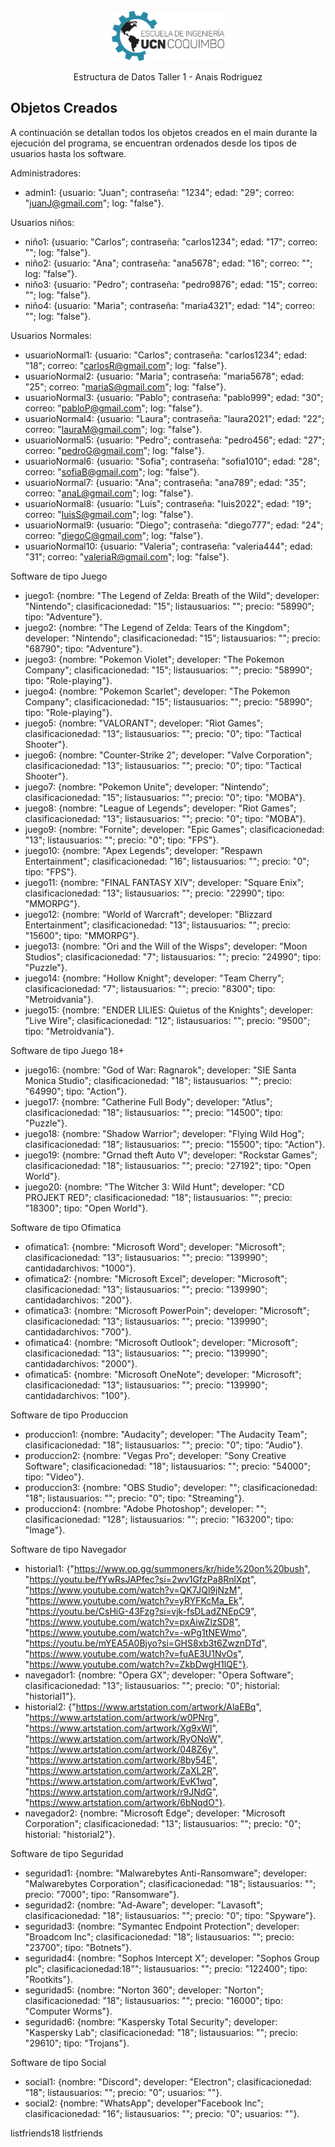 <!-- PROJECT LOGO -->
<br />
<div align="center">
    <img src="logo.png" alt="Logo" width="180" height="80">
    
  <p align="center">
    Estructura de Datos Taller 1 - Anais Rodriguez
  </p>
</div>

## Objetos Creados

A continuación se detallan todos los objetos creados en el main durante la ejecución del programa, se encuentran ordenados desde los tipos de usuarios hasta los software. 

Administradores:
* admin1: {usuario: "Juan"; contraseña: "1234"; edad: "29"; correo: "juanJ@gmail.com"; log: "false"}.

Usuarios niños:
* niño1: {usuario: "Carlos"; contraseña: "carlos1234"; edad: "17"; correo: ""; log: "false"}.
* niño2: {usuario: "Ana"; contraseña: "ana5678"; edad: "16"; correo: ""; log: "false"}.
* niño3: {usuario: "Pedro"; contraseña: "pedro9876"; edad: "15"; correo: ""; log: "false"}.
* niño4: {usuario: "Maria"; contraseña: "maria4321"; edad: "14"; correo: ""; log: "false"}.

Usuarios Normales:
* usuarioNormal1: {usuario: "Carlos"; contraseña: "carlos1234"; edad: "18"; correo: "carlosR@gmail.com"; log: "false"}.
* usuarioNormal2: {usuario: "Maria"; contraseña: "maria5678"; edad: "25"; correo: "mariaS@gmail.com"; log: "false"}.
* usuarioNormal3: {usuario: "Pablo"; contraseña: "pablo999"; edad: "30"; correo: "pabloP@gmail.com"; log: "false"}.
* usuarioNormal4: {usuario: "Laura"; contraseña: "laura2021"; edad: "22"; correo: "lauraM@gmail.com"; log: "false"}.
* usuarioNormal5: {usuario: "Pedro"; contraseña: "pedro456"; edad: "27"; correo: "pedroG@gmail.com"; log: "false"}.
* usuarioNormal6: {usuario: "Sofia"; contraseña: "sofia1010"; edad: "28"; correo: "sofiaB@gmail.com"; log: "false"}.
* usuarioNormal7: {usuario: "Ana"; contraseña: "ana789"; edad: "35"; correo: "anaL@gmail.com"; log: "false"}.
* usuarioNormal8: {usuario: "Luis"; contraseña: "luis2022"; edad: "19"; correo: "luisS@gmail.com"; log: "false"}.
* usuarioNormal9: {usuario: "Diego"; contraseña: "diego777"; edad: "24"; correo: "diegoC@gmail.com"; log: "false"}.
* usuarioNormal10: {usuario: "Valeria"; contraseña: "valeria444"; edad: "31"; correo: "valeriaR@gmail.com"; log: "false"}.

Software de tipo Juego
* juego1: {nombre: "The Legend of Zelda: Breath of the Wild"; developer: "Nintendo"; clasificacionedad: "15"; listausuarios: ""; precio: "58990"; tipo: "Adventure"}.
* juego2: {nombre: "The Legend of Zelda: Tears of the Kingdom"; developer: "Nintendo"; clasificacionedad: "15"; listausuarios: ""; precio: "68790"; tipo: "Adventure"}.
* juego3: {nombre: "Pokemon Violet"; developer: "The Pokemon Company"; clasificacionedad: "15"; listausuarios: ""; precio: "58990"; tipo: "Role-playing"}.
* juego4: {nombre: "Pokemon Scarlet"; developer: "The Pokemon Company"; clasificacionedad: "15"; listausuarios: ""; precio: "58990"; tipo: "Role-playing"}.
* juego5: {nombre: "VALORANT"; developer: "Riot Games"; clasificacionedad: "13"; listausuarios: ""; precio: "0"; tipo: "Tactical Shooter"}.
* juego6: {nombre: "Counter-Strike 2"; developer: "Valve Corporation"; clasificacionedad: "13"; listausuarios: ""; precio: "0"; tipo: "Tactical Shooter"}.
* juego7: {nombre: "Pokemon Unite"; developer: "Nintendo"; clasificacionedad: "15"; listausuarios: ""; precio: "0"; tipo: "MOBA"}.
* juego8: {nombre: "League of Legends"; developer: "Riot Games"; clasificacionedad: "13"; listausuarios: ""; precio: "0"; tipo: "MOBA"}.
* juego9: {nombre: "Fornite"; developer: "Epic Games"; clasificacionedad: "13"; listausuarios: ""; precio: "0"; tipo: "FPS"}.
* juego10: {nombre: "Apex Legends"; developer: "Respawn Entertainment"; clasificacionedad: "16"; listausuarios: ""; precio: "0"; tipo: "FPS"}.
* juego11: {nombre: "FINAL FANTASY XIV"; developer: "Square Enix"; clasificacionedad: "13"; listausuarios: ""; precio: "22990"; tipo: "MMORPG"}.
* juego12: {nombre: "World of Warcraft"; developer: "Blizzard Entertainment"; clasificacionedad: "13"; listausuarios: ""; precio: "15600"; tipo: "MMORPG"}.
* juego13: {nombre: "Ori and the Will of the Wisps"; developer: "Moon Studios"; clasificacionedad: "7"; listausuarios: ""; precio: "24990"; tipo: "Puzzle"}.
* juego14: {nombre: "Hollow Knight"; developer: "Team Cherry"; clasificacionedad: "7"; listausuarios: ""; precio: "8300"; tipo: "Metroidvania"}.
* juego15: {nombre: "ENDER LILIES: Quietus of the Knights"; developer: "Live Wire"; clasificacionedad: "12"; listausuarios: ""; precio: "9500"; tipo: "Metroidvania"}.

Software de tipo Juego 18+
* juego16: {nombre: "God of War: Ragnarok"; developer: "SIE Santa Monica Studio"; clasificacionedad: "18"; listausuarios: ""; precio: "64990"; tipo: "Action"}.
* juego17: {nombre: "Catherine Full Body"; developer: "Atlus"; clasificacionedad: "18"; listausuarios: ""; precio: "14500"; tipo: "Puzzle"}.
* juego18: {nombre: "Shadow Warrior"; developer: "Flying Wild Hog"; clasificacionedad: "18"; listausuarios: ""; precio: "15500"; tipo: "Action"}.
* juego19: {nombre: "Grnad theft Auto V"; developer: "Rockstar Games"; clasificacionedad: "18"; listausuarios: ""; precio: "27192"; tipo: "Open World"}.
* juego20: {nombre: "The Witcher 3: Wild Hunt"; developer: "CD PROJEKT RED"; clasificacionedad: "18"; listausuarios: ""; precio: "18300"; tipo: "Open World"}.

Software de tipo Ofimatica
* ofimatica1: {nombre: "Microsoft Word"; developer: "Microsoft"; clasificacionedad: "13"; listausuarios: ""; precio: "139990"; cantidadarchivos: "1000"}.
* ofimatica2: {nombre: "Microsoft Excel"; developer: "Microsoft"; clasificacionedad: "13"; listausuarios: ""; precio: "139990"; cantidadarchivos: "200"}.
* ofimatica3: {nombre: "Microsoft PowerPoin"; developer: "Microsoft"; clasificacionedad: "13"; listausuarios: ""; precio: "139990"; cantidadarchivos: "700"}.
* ofimatica4: {nombre: "Microsoft Outlook"; developer: "Microsoft"; clasificacionedad: "13"; listausuarios: ""; precio: "139990"; cantidadarchivos: "2000"}.
* ofimatica5: {nombre: "Microsoft OneNote"; developer: "Microsoft"; clasificacionedad: "13"; listausuarios: ""; precio: "139990"; cantidadarchivos: "100"}.

Software de tipo Produccion
* produccion1: {nombre: "Audacity"; developer: "The Audacity Team"; clasificacionedad: "18"; listausuarios: ""; precio: "0"; tipo: "Audio"}.
* produccion2: {nombre: "Vegas Pro"; developer: "Sony Creative Software"; clasificacionedad: "18"; listausuarios: ""; precio: "54000"; tipo: "Video"}.
* produccion3: {nombre: "OBS Studio"; developer: ""; clasificacionedad: "18"; listausuarios: ""; precio: "0"; tipo: "Streaming"}.
* produccion4: {nombre: "Adobe Photoshop"; developer: ""; clasificacionedad: "128"; listausuarios: ""; precio: "163200"; tipo: "Image"}.

Software de tipo Navegador
* historial1: {"https://www.op.gg/summoners/kr/hide%20on%20bush",
                            "https://youtu.be/fYwRsJAPfec?si=2wv1GfzPa8RnlXpt",
                            "https://www.youtube.com/watch?v=QK7JQl9jNzM",
                            "https://www.youtube.com/watch?v=yRYFKcMa_Ek",
                            "https://youtu.be/CsHiG-43Fzg?si=vjk-fsDLadZNEpC9",
                            "https://www.youtube.com/watch?v=pxAiwZlzSD8",
                            "https://www.youtube.com/watch?v=-wPg1tNEWmo",
                            "https://youtu.be/mYEA5A0Bjyo?si=GHS8xb3t6ZwznDTd",
                            "https://www.youtube.com/watch?v=fuAE3U1NvOs",
                            "https://www.youtube.com/watch?v=ZkbDwgH1lQE"}.
* navegador1: {nombre: "Opera GX"; developer: "Opera Software"; clasificacionedad: "13"; listausuarios: ""; precio: "0"; historial: "historial1"}.
* historial2: {"https://www.artstation.com/artwork/AlaEBq",
                            "https://www.artstation.com/artwork/w0PNrg",
                            "https://www.artstation.com/artwork/Xg9xWl",
                            "https://www.artstation.com/artwork/RyONoW",
                            "https://www.artstation.com/artwork/048Z6y",
                            "https://www.artstation.com/artwork/8by54E",
                            "https://www.artstation.com/artwork/ZaXL2R",
                            "https://www.artstation.com/artwork/EvK1wq",
                            "https://www.artstation.com/artwork/r9JNdG",
                            "https://www.artstation.com/artwork/6bNqdO"}.
* navegador2: {nombre: "Microsoft Edge"; developer: "Microsoft Corporation"; clasificacionedad: "13"; listausuarios: ""; precio: "0"; historial: "historial2"}.

Software de tipo Seguridad
* seguridad1: {nombre: "Malwarebytes Anti-Ransomware"; developer: "Malwarebytes Corporation"; clasificacionedad: "18"; listausuarios: ""; precio: "7000"; tipo: "Ransomware"}.
* seguridad2: {nombre: "Ad-Aware"; developer: "Lavasoft"; clasificacionedad: "18"; listausuarios: ""; precio: "0"; tipo: "Spyware"}.
* seguridad3: {nombre: "Symantec Endpoint Protection"; developer: "Broadcom Inc"; clasificacionedad: "18"; listausuarios: ""; precio: "23700"; tipo: "Botnets"}.
* seguridad4: {nombre: "Sophos Intercept X"; developer: "Sophos Group plc"; clasificacionedad:18""; listausuarios: ""; precio: "122400"; tipo: "Rootkits"}.
* seguridad5: {nombre: "Norton 360"; developer: "Norton"; clasificacionedad: "18"; listausuarios: ""; precio: "16000"; tipo: "Computer Worms"}.
* seguridad6: {nombre: "Kaspersky Total Security"; developer: "Kaspersky Lab"; clasificacionedad: "18"; listausuarios: ""; precio: "29610"; tipo: "Trojans"}.

Software de tipo Social
* social1: {nombre: "Discord"; developer: "Electron"; clasificacionedad: "18"; listausuarios: ""; precio: "0"; usuarios: ""}.
* social2: {nombre: "WhatsApp"; developer"Facebook Inc"; clasificacionedad: "16"; listausuarios: ""; precio: "0"; usuarios: ""}.

listfriends18
listfriends
